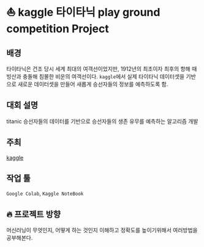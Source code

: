 
# ⛵ kaggle 타이타닉 play ground competition Project

## 배경
타이타닉은 건조 당시 세계 최대의 여객선이었지만, 1912년의 최초이자 최후의 항해 때 빙산과 충돌해 침몰한 비운의 여객선이다.
```kaggle```에서 실제 타이타닉 데이터셋을 기반으로 새로운 데이터셋을 만들어 새롭게 승선자들의 정보를 예측하도록 함.

## 대회 설명
titanic 승선자들의 데이터를 기반으로 승선자들의 생존 유무를 예측하는 알고리즘 개발

## 주최
[kaggle](ttps://www.kaggle.com/c/tabular-playground-series-apr-2021/data)

## 작업 툴
```Google Colab```, ```Kaggle NoteBook```

## :fire: 프로젝트 방향
머신러닝이 무엇인지, 어떻게 하는 것인지 이해하고 정확도를 높이기위해서 여러방법을 공부해본다.


